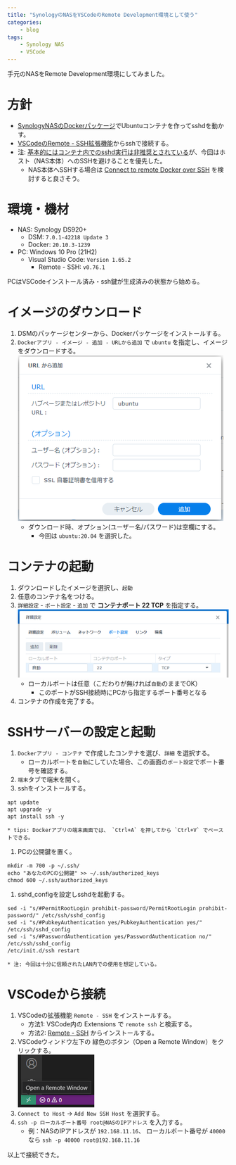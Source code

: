```yaml
---
title: "SynologyのNASをVSCodeのRemote Development環境として使う"
categories:
    - blog
tags:
    - Synology NAS
    - VSCode
---
```


手元のNASをRemote Development環境にしてみました。

# 方針

* [SynologyNASのDockerパッケージ](https://www.synology.com/ja-jp/dsm/packages/Docker)でUbuntuコンテナを作ってsshdを動かす。
* [VSCodeのRemote - SSH拡張機能](https://marketplace.visualstudio.com/items?itemName=ms-vscode-remote.remote-ssh)からsshで接続する。
* 注: [基本的にはコンテナ内でのsshd実行は非推奨とされている](https://docs.docker.com/samples/running_ssh_service/)が、今回はホスト（NAS本体）へのSSHを避けることを優先した。
    * NAS本体へSSHする場合は [Connect to remote Docker over SSH](https://code.visualstudio.com/docs/containers/ssh) を検討すると良さそう。


# 環境・機材

* NAS: Synology DS920+
    * DSM: `7.0.1-42218 Update 3`
    * Docker: `20.10.3-1239`
* PC: Windows 10 Pro (21H2)
    * Visual Studio Code: `Version 1.65.2`
        * Remote - SSH: `v0.76.1`

PCはVSCodeインストール済み・ssh鍵が生成済みの状態から始める。

# イメージのダウンロード

1. DSMのパッケージセンターから、Dockerパッケージをインストールする。
1. `Dockerアプリ - イメージ - 追加 - URLから追加` で `ubuntu` を指定し、イメージをダウンロードする。  
![pull container](/assets/2022/2022-03-24-synology-nas-vscode/pull_container.png)
    * ダウンロード時、オプション(ユーザー名/パスワード)は空欄にする。
        * 今回は `ubuntu:20.04` を選択した。

# コンテナの起動

1. ダウンロードしたイメージを選択し、`起動`
1. 任意のコンテナ名をつける。
1. `詳細設定` - `ポート設定` - `追加` で **コンテナポート 22 TCP** を指定する。  
![container port](/assets/2022/2022-03-24-synology-nas-vscode/container_port.png)
    * ローカルポートは任意（こだわりが無ければ`自動`のままでOK）
        * このポートがSSH接続時にPCから指定するポート番号となる
1. コンテナの作成を完了する。

# SSHサーバーの設定と起動

1. `Dockerアプリ - コンテナ` で作成したコンテナを選び、`詳細` を選択する。
    * ローカルポートを`自動`にしていた場合、この画面の`ポート設定`でポート番号を確認する。
1. `端末`タブで端末を開く。
1. sshをインストールする。
```
apt update
apt upgrade -y
apt install ssh -y
```
    * tips: Dockerアプリの端末画面では、 `Ctrl+A` を押してから `Ctrl+V` でペーストできる。
1. PCの公開鍵を置く。
```
mkdir -m 700 -p ~/.ssh/
echo "あなたのPCの公開鍵" >> ~/.ssh/authorized_keys
chmod 600 ~/.ssh/authorized_keys
```
1. sshd_configを設定しsshdを起動する。
```
sed -i "s/#PermitRootLogin prohibit-password/PermitRootLogin prohibit-password/" /etc/ssh/sshd_config
sed -i "s/#PubkeyAuthentication yes/PubkeyAuthentication yes/" /etc/ssh/sshd_config
sed -i "s/#PasswordAuthentication yes/PasswordAuthentication no/" /etc/ssh/sshd_config
/etc/init.d/ssh restart
```
    * 注: 今回は十分に信頼されたLAN内での使用を想定している。

# VSCodeから接続

1. VSCodeの拡張機能 `Remote - SSH` をインストールする。
    * 方法1: VSCode内の Extensions で `remote ssh` と検索する。
    * 方法2: [Remote - SSH](https://marketplace.visualstudio.com/items?itemName=ms-vscode-remote.remote-ssh) からインストールする。
1. VSCodeウィンドウ左下の 緑色のボタン（Open a Remote Window）をクリックする。    
![open a remote window](/assets/2022/2022-03-24-synology-nas-vscode/open-a-remote-window.png)
1. `Connect to Host` → `Add New SSH Host` を選択する。
1. `ssh -p ローカルポート番号 root@NASのIPアドレス` を入力する。
    * 例：NASのIPアドレスが `192.168.11.16`、 ローカルポート番号が `40000` なら `ssh -p 40000 root@192.168.11.16`

以上で接続できた。
